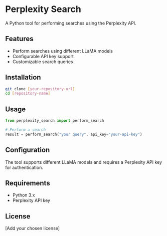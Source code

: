 # Perplexity Search

A Python tool for performing searches using the Perplexity API.

## Features

- Perform searches using different LLaMA models
- Configurable API key support
- Customizable search queries

## Installation

```bash
git clone [your-repository-url]
cd [repository-name]
```

## Usage

```python
from perplexity_search import perform_search

# Perform a search
result = perform_search("your query", api_key="your-api-key")
```

## Configuration

The tool supports different LLaMA models and requires a Perplexity API key for authentication.

## Requirements

- Python 3.x
- Perplexity API key

## License

[Add your chosen license]
